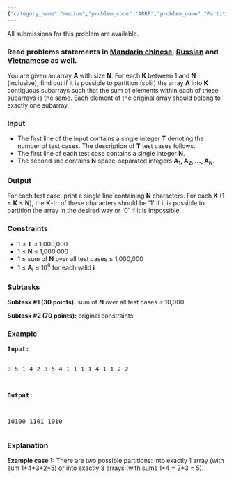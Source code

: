 ```yaml
---
{"category_name":"medium","problem_code":"ARRP","problem_name":"Partitions","languages_supported":{"0":"C","1":"CPP14","2":"JAVA","3":"PYTH","4":"PYTH 3.5","5":"PYPY","6":"CS2","7":"PAS fpc","8":"PAS gpc","9":"RUBY","10":"PHP","11":"GO","12":"NODEJS","13":"HASK","14":"rust","15":"SCALA","16":"swift","17":"D","18":"PERL","19":"FORT","20":"WSPC","21":"ADA","22":"CAML","23":"ICK","24":"BF","25":"ASM","26":"CLPS","27":"PRLG","28":"ICON","29":"SCM qobi","30":"PIKE","31":"ST","32":"NICE","33":"LUA","34":"BASH","35":"NEM","36":"LISP sbcl","37":"LISP clisp","38":"SCM guile","39":"JS","40":"ERL","41":"TCL","42":"kotlin","43":"PERL6","44":"TEXT","45":"SCM chicken","46":"CLOJ","47":"COB","48":"FS"},"max_timelimit":1,"source_sizelimit":50000,"problem_author":"mgch","problem_tester":"lg5293","date_added":"27-03-2018","tags":{"0":"easy","1":"ltime58","2":"maths","3":"mgch","4":"sieve","5":"sum"},"time":{"view_start_date":1522602000,"submit_start_date":1522602000,"visible_start_date":1522602000,"end_date":1735669800},"is_direct_submittable":false,"layout":"problem"}
---
```

<span class="solution-visible-txt">All submissions for this problem are available.</span><h3>Read problems statements in <a target="_blank" 
href="http://www.codechef.com/download/translated/LTIME58/mandarin/ARRP.pdf">Mandarin chinese</a>, <a target="_blank" 
href="http://www.codechef.com/download/translated/LTIME58/russian/ARRP.pdf">Russian</a> and <a target="_blank" 
href="http://www.codechef.com/download/translated/LTIME58/vietnamese/ARRP.pdf">Vietnamese</a> as well.</h3>

<p>
You are given an array <b>A</b> with size <b>N</b>. For each <b>K</b> between 1 and <b>N</b> (inclusive), find out if it is possible to partition (split) the array <b>A</b> into <b>K</b> contiguous subarrays such that the sum of elements within each of these subarrays is the same. Each element of the original array should belong to exactly one subarray.
</p>

<h3>Input</h3>
<ul>
<li>The first line of the input contains a single integer <b>T</b> denoting the number of test cases. The description of <b>T</b> test cases follows.</li>
<li>The first line of each test case contains a single integer <b>N</b>.</li>
<li>The second line contains <b>N</b> space-separated integers <b>A<sub>1</sub>, A<sub>2</sub>, ..., A<sub>N</sub></b>.</li>
</ul>

<h3>Output</h3>
<p>For each test case, print a single line containing <b>N</b> characters. For each <b>K</b> (1 ≤ <b>K</b> ≤ <b>N</b>), the <b>K</b>-th of these characters should be '1' if it is possible to partition the array in the desired way or '0' if it is impossible.</p>

<h3>Constraints</h3>
<ul>
<li>1 ≤ <b>T</b> ≤ 1,000,000</li>
<li>1 ≤ <b>N</b> ≤ 1,000,000</li>
<li>1 ≤ sum of <b>N</b> over all test cases ≤ 1,000,000</li>
<li>1 ≤ <b>A<sub>i</sub></b> ≤ 10<sup>9</sup> for each valid <b>i</b></li>
</ul>

<h3>Subtasks</h3>
<p>
<b>Subtask #1 (30 points):</b> sum of <b>N</b> over all test cases ≤ 10,000
</p>

<p>
<b>Subtask #2 (70 points):</b> original constraints
</p>

<h3>Example</h3>
<pre><b>Input:</b>

3
5
1 4 2 3 5
4
1 1 1 1
4
1 1 2 2

<b>Output:</b>

10100
1101
1010
</pre>

<h3>Explanation</h3>
<p><b>Example case 1:</b> There are two possible partitions: into exactly 1 array (with sum 1+4+3+2+5) or into exactly 3 arrays (with sums 1+4 = 2+3 = 5).</p>
